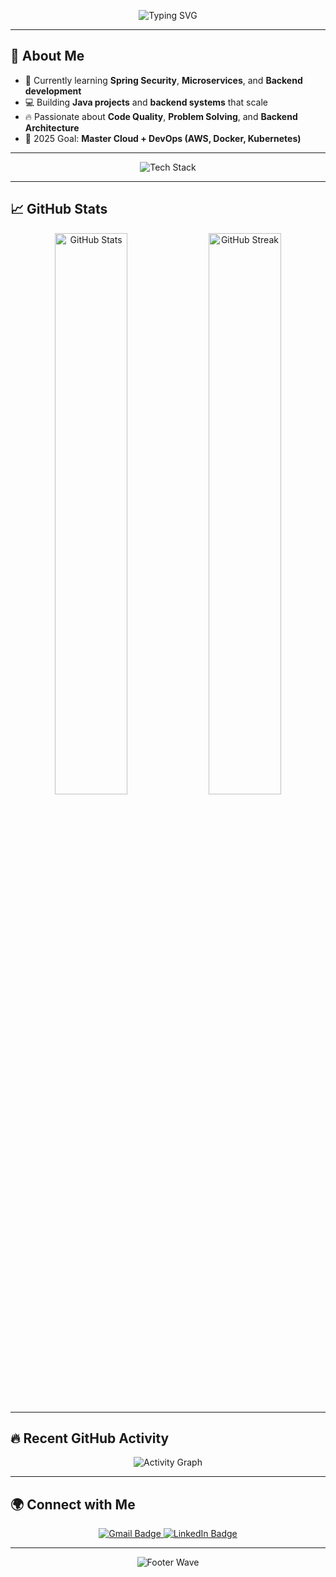 <!-- Cool Header -->
<p align="center">
  <img src="https://readme-typing-svg.herokuapp.com?font=Fira+Code&size=28&pause=1000&color=00FFFF&center=true&vCenter=true&width=500&lines=Hey+%F0%9F%91%8B%2C+I'm+Rahul;" alt="Typing SVG" />
</p>

---

## 🚀 About Me

- 🌱 Currently learning **Spring Security**, **Microservices**, and **Backend development**
- 💻 Building **Java projects** and **backend systems** that scale
- 🔥 Passionate about **Code Quality**, **Problem Solving**, and **Backend Architecture**
- 🎯 2025 Goal: **Master Cloud + DevOps (AWS, Docker, Kubernetes)**

---

<p align="center">
  <img src="https://skillicons.dev/icons?i=java,spring,python,html,css,js,mysql,mongodb,git,github,postman,docker" alt="Tech Stack" />
</p>

---

## 📈 GitHub Stats

<p align="center">
  <img src="https://github-readme-stats.vercel.app/api?username=Rahul-18r&theme=radical&show_icons=true&hide_border=true" width="48%" alt="GitHub Stats" />
  <img src="https://github-readme-streak-stats.herokuapp.com/?user=Rahul-18r&theme=radical&hide_border=true" width="48%" alt="GitHub Streak" />
</p>

---

## 🔥 Recent GitHub Activity

<p align="center">
  <img src="https://github-readme-activity-graph.vercel.app/graph?username=Rahul-18r&theme=react-dark&hide_border=true&area=true" alt="Activity Graph" />
</p>

---

## 🌍 Connect with Me

<p align="center">
  <a href="mailto:rahulmogaveer18@gmail.com">
    <img src="https://img.shields.io/badge/Gmail-D14836?style=for-the-badge&logo=gmail&logoColor=white" alt="Gmail Badge"/>
  </a>
  <a href="https://linkedin.com/in/your-linkedin-id">
    <img src="https://img.shields.io/badge/LinkedIn-0077B5?style=for-the-badge&logo=linkedin&logoColor=white" alt="LinkedIn Badge"/>
  </a>
</p>

---

<!-- Cool Footer -->
<p align="center">
  <img src="https://capsule-render.vercel.app/api?type=waving&color=00BFFF&height=100&section=footer" alt="Footer Wave" />
</p>
